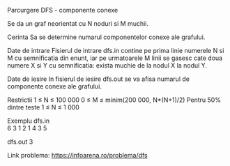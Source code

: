 Parcurgere DFS - componente conexe

Se da un graf neorientat cu N noduri si M muchii.

Cerinta
Sa se determine numarul componentelor conexe ale grafului.

Date de intrare
Fisierul de intrare dfs.in contine pe prima linie numerele N si M cu semnificatia din enunt, iar pe urmatoarele M linii se gasesc cate doua numere X si Y cu semnificatia: exista muchie de la nodul X la nodul Y.

Date de iesire
In fisierul de iesire dfs.out se va afisa numarul de componente conexe ale grafului.

Restrictii
1 ≤ N ≤ 100 000
0 ≤ M ≤ minim(200 000, N*(N+1)/2)
Pentru 50% dintre teste 1 ≤ N ≤ 1 000

Exemplu
dfs.in	
6 3
1 2
1 4
3 5

dfs.out
3

Link problema: https://infoarena.ro/problema/dfs
